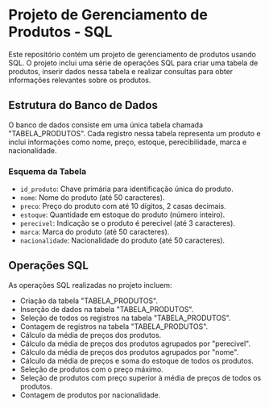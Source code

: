 # Projeto de Gerenciamento de Produtos - SQL

Este repositório contém um projeto de gerenciamento de produtos usando SQL. O projeto inclui uma série de operações SQL para criar uma tabela de produtos, inserir dados nessa tabela e realizar consultas para obter informações relevantes sobre os produtos.

## Estrutura do Banco de Dados

O banco de dados consiste em uma única tabela chamada "TABELA_PRODUTOS". Cada registro nessa tabela representa um produto e inclui informações como nome, preço, estoque, perecibilidade, marca e nacionalidade.

### Esquema da Tabela

- `id_produto`: Chave primária para identificação única do produto.
- `nome`: Nome do produto (até 50 caracteres).
- `preco`: Preço do produto com até 10 dígitos, 2 casas decimais.
- `estoque`: Quantidade em estoque do produto (número inteiro).
- `perecivel`: Indicação se o produto é perecível (até 3 caracteres).
- `marca`: Marca do produto (até 50 caracteres).
- `nacionalidade`: Nacionalidade do produto (até 50 caracteres).

## Operações SQL

As operações SQL realizadas no projeto incluem:

- Criação da tabela "TABELA_PRODUTOS".
- Inserção de dados na tabela "TABELA_PRODUTOS".
- Seleção de todos os registros na tabela "TABELA_PRODUTOS".
- Contagem de registros na tabela "TABELA_PRODUTOS".
- Cálculo da média de preços dos produtos.
- Cálculo da média de preços dos produtos agrupados por "perecivel".
- Cálculo da média de preços dos produtos agrupados por "nome".
- Cálculo da média de preços e soma do estoque de todos os produtos.
- Seleção de produtos com o preço máximo.
- Seleção de produtos com preço superior à média de preços de todos os produtos.
- Contagem de produtos por nacionalidade.

